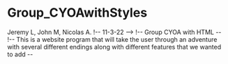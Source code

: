 # Group_CYOAwithStyles
Jeremy L, John M, Nicolas A. 
!-- 11-3-22 --> 
!-- Group CYOA with HTML --
!-- This is a website program that will take the user through an adventure with several different endings along with different features that we wanted to add --
